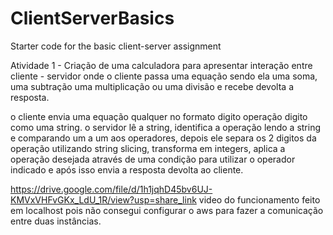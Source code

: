 # ClientServerBasics
Starter code for the basic client-server assignment


Atividade 1 - Criação de uma calculadora para apresentar interação entre cliente - servidor onde o cliente passa uma equação sendo ela uma soma, uma subtração uma multiplicação ou uma divisão e recebe devolta a resposta.

o cliente envia uma equação qualquer no formato digito operação digito como uma string.
o servidor lê a string, identifica a operação lendo a string e comparando um a um aos operadores, depois ele separa os 2 digitos da operação utilizando string slicing, transforma em integers, aplica a operação desejada através de uma condição para utilizar o operador indicado e após isso envia a resposta devolta ao cliente.

https://drive.google.com/file/d/1h1jqhD45bv6UJ-KMVxVHFvGKx_LdU_1R/view?usp=share_link video do funcionamento feito em localhost pois não consegui configurar o aws para fazer a comunicação entre duas instâncias.
